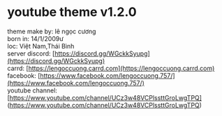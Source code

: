 # youtube theme v1.2.0

theme make by: lê ngọc cương
<br />
born in: 14/1/2009ư
<br />
loc: Việt Nam,Thái Bình
<br />
server discord: [https://discord.gg/WGckkSyupg](https://discord.gg/WGckkSyupg)
<br />
carrd: [https://lengoccuong.carrd.com](https://lengoccuong.carrd.com)
<br />
facebook: [https://www.facebook.com/lengoccuong.757/](https://www.facebook.com/lengoccuong.757/)
<br />
youtube channel: [https://www.youtube.com/channel/UCz3w48VCPlssttGroLwgTPQ]
(https://www.youtube.com/channel/UCz3w48VCPlssttGroLwgTPQ)
